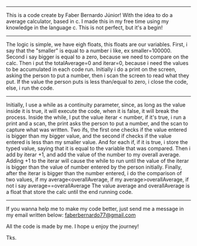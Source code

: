 ----------------------------------------------------------------------------------
This is a code create by Faber Bernardo Júnior!
With the idea to do a average calculator, based in c.
I made this in my free time using my knowledge in the language c.
This is not perfect, but it's a begin!

----------------------------------------------------------------------------------
The logic is simple, we have eigh floats, this floats are our variables.
First, i say that the "smaller" is equal to a number i like, ex smaller=100000.
Second i say bigger is equal to a zero, because we need to compare on the calc.
Then i put the totalAverage=0 and iterar=0, because i need the values ​​to be accumulated in each code run.
Initially i do a print on the screen, asking the person to put a number, then i scan the screen to read what they put.
If the value the person puts is less than/equal to zero, i close the code, else, i run the code.

----------------------------------------------------------------------------------
Initially, I use a while as a continuity parameter, since, as long as the value inside it is true, it will execute the code, when it is false, it will break the process.
Inside the while, I put the value iterar < number, if it's true, i run a print and a scan, the print asks the person to put a number, and the scan to capture what was written.
Two ifs, the first one checks if the value entered is bigger than my bigger value, and the second if checks if the value entered is less than my smaller value.
And for each if, if it is true, i store the typed value, saying that it is equal to the variable that was compared.
Then i add by iterar +1, and add the value of the number to my overall average.
Adding +1 to the iterar will cause the while to run until the value of the iterar is bigger than the value of number entered by the person initially.
Finally, after the iterar is bigger than the number entered, i do the comparison of two values, if my average<overallAverage, if my average>overallAverage, if not i say average==overallAverage
The value average and overallAverage is a float that store the calc until the end running code.

----------------------------------------------------------------------------------
If you wanna help me to make my code better, just send me a message in my email written below:
faberbernardo77@gmail.com

All the code is made by me.
I hope u enjoy the journey!

Tks.


